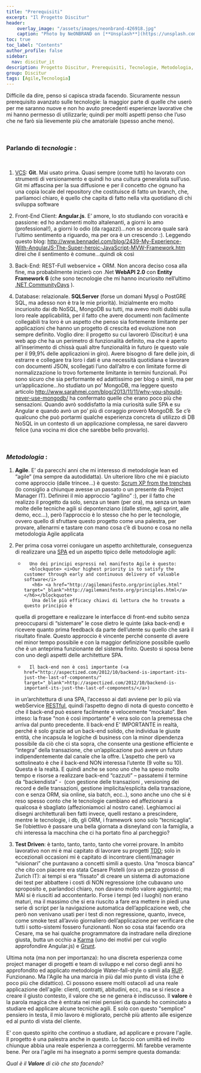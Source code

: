 ```yaml
---
title: "Prerequisiti"
excerpt: "Il Progetto Discitur"
header:
    overlay_image: "/assets/images/neonbrand-426918.jpg"
    caption: "Photo by NeONBRAND on [**Unsplash**](https://unsplash.com/photos/zFSo6bnZJTw)"
toc: true
toc_label: "Contents"
author_profile: false
sidebar:
  nav: discitur_it
description: Progetto Discitur, Prerequisiti, Tecnologie, Metodologia, Agile
group: Discitur
tags: [Agile,Tecnologia]
---
```


Difficile da dire, penso si capisca strada facendo. Sicuramente nessun
prerequisito avanzato sulle tecnologie: la maggior parte di quelle che userò
per me saranno nuove e non ho avuto precedenti esperienze lavorative che mi
hanno permesso di utilizzarle; quindi per molti aspetti penso che l’uso che ne
farò sia lievemente più che amatoriale (spesso anche meno). 

 

### Parlando di _tecnologie_ :
 

1.    <a href="http://en.wikipedia.org/wiki/Version_control_systems" target="_blank">VCS</a>: **Git**. Mai usato prima. Quasi sempre (come tutti) ho lavorato con strumenti di versionamento e quindi ho una cultura generalista sull’uso. Git mi affascina per la sua diffusione e per il concetto che ognuno ha una copia locale del repository che costituisce di fatto un branch, che, parliamoci chiaro, è quello che capita di fatto nella vita quotidiano di chi sviluppa software

2.    Front-End
Client: **Angular.js**. E’ amore, lo sto studiando con voracità e passione: ed ho
andamenti molto altalenanti, a giorni lo amo (professional!), a giorni lo odio
(da ragazzi)…non so ancora quale sarà l’ultimo sentimento a riguardo, ma per
ora è un crescendo :). Leggendo questo
blog: <a href="http://www.bennadel.com/blog/2439-My-Experience-With-AngularJS-The-Super-heroic-JavaScript-MVW-Framework.htm" target="_blank">http://www.bennadel.com/blog/2439-My-Experience-With-AngularJS-The-Super-heroic-JavaScript-MVW-Framework.htm</a> direi che il sentimento è comune...quindi ok così

3.    Back-End: REST-Full webservice + ORM. Non ancora deciso cosa alla
fine, ma probabilmente inizierò con .Net **WebAPI 2.0** con **Entity Framework 6** (che
sono tecnologie che mi hanno incuriosito nell’ultimo <a href="http://www.communitydays.it/events/communitydays2013-roma/" target="_blank">.NET CommunityDays</a> ).

4.    Database:
relazionale. **SQLServer** (forse un domani Mysql o PostGRE SQL, ma adesso non è
tra le mie priorità). Inizialmente ero molto incuriosito dai db NoSQL, MongoDB
su tutti, ma avevo molti dubbi sulla loro reale applicabilità, per il fatto che
avere documenti non facilmente collegabili tra loro è un aspetto che penso sia
fortemente limitante per applicazioni che hanno un progetto di crescita ed
evoluzione non sempre definito. Voglio dire: il progetto su cui lavorerò
(Discitur) è una web app che ha un perimetro di funzionalità definito, ma che è
aperto all’inserimento di chissà quali altre funzionalità in futuro (e questo
vale per il 99,9% delle applicazioni in giro). Avere bisogno di fare delle
join, di estrarre e collegare tra loro i dati è una necessità quotidiana e
lavorare con documenti JSON, scollegati l’uno dall’altro e con limitate forme
di normalizzazione lo trovo fortemente limitante in termini funzionali. Poi
sono sicuro che sia performante ed adattissimo per blog o simili, ma per
un’applicazione…ho studiato un po’ MongoDB, ma leggere questo articolo <a href="http://www.sarahmei.com/blog/2013/11/11/why-you-should-never-use-mongodb/" target="_blank">http://www.sarahmei.com/blog/2013/11/11/why-you-should-never-use-mongodb/</a> ha confermato quelle che erano poco più che
sensazioni. Quando avrò soddisfatto la mia curiosità sulle SPA e su Angular e
quando avrò un po’ più di coraggio proverò MongoDB. Se c’è qualcuno che può
portarmi qualche esperienza concreta di utilizzo di DB NoSQL in un contesto di
un applicazione complessa, ne sarei davvero felice (una vocina mi dice che
sarebbe bello provarlo).

 

### _Metodologia_ :

1.    **Agile**. E’ da parecchi
anni che mi interesso di metodologie lean ed “agile” (ma sempre da
autodidatta). Un ulteriore libro che mi è piaciuto come approccio (dalle
trincee…) è questo: <a href="http://www.infoq.com/minibooks/scrum-xp-from-the-trenches" target="_blank">Scrum XP from the trenches</a>
(lo consiglio a chiunque avesse un passato o un presente da Project Manager IT).
Definirei il mio approccio “agilino” :), per il fatto che realizzo il progetto da solo, senza un team (per ora),
ma senza un team molte delle tecniche agili si depontenziano (dalle stime, agli
sprint, alle demo, ecc…), però l’approccio è lo stesso che ho per le
tecnologie, ovvero quello di sfruttare questo progetto come una palestra, per
provare, allenarmi e tastare con mano cosa c’è di buono e cosa no nella
metodologia Agile applicata

2.    Per prima
cosa vorrei coniugare un aspetto architetturale, conseguenza di realizzare una <a href="http://en.wikipedia.org/wiki/Single_Page_Application" target="_blank">SPA</a> ed un aspetto tipico delle metodologie agili:

        -       Uno dei principi espressi nel manifesto Agile è questo:   
                <blockquote> <i>Our highest priority is to satisfy the customer through early and continuous delivery of valuable software</i>
                 <h6> <a href="http://agilemanifesto.org/principles.html" target="_blank">http://agilemanifesto.org/principles.html</a></h6></blockquote>
                 Una delle più efficacy chiavi di lettura che ho trovato a questo principio è 
        quella di progettare e realizzare le interfacce di front-end subito senza
        preoccuparsi di “sistemare” le cose dietro le quinte (aka back-end) e ricevere
        quanto prima feedback da parte dell’utente su quello che sarà il risultato
        finale. Questo approccio è vincente perché consente di avere nel minor tempo
        possibile e con la maggior definizione possibile quello che è un anteprima
        funzionante del sistema finito. Questo si sposa bene con uno degli aspetti
        delle architetture SPA.

        -       Il back-end non è così importante (<a href="http://aspectized.com/2012/10/backend-is-important-its-just-the-last-of-components/" target="_blank">http://aspectized.com/2012/10/backend-is-important-its-just-the-last-of-components/</a>)
        in un’architettura di una SPA, l’accesso ai dati avviene per lo più via
        webService <a href="http://en.wikipedia.org/wiki/Restful" target="_blank">RESTful</a>, quindi l’aspetto degno di nota di questo concetto è che il
        back-end può essere facilmente e velocemente “mockato”. Ben inteso: la frase
        “non è così importante” è vera solo con la premessa che arriva dal punto
        precedente. Il back-end E’ IMPORTANTE in realtà, perché è solo grazie ad un
        back-end solido, che individua le giuste entità, che incapsula le logiche di
        business con la minor dipendenza possibile da ciò che ci sta sopra, che
        consente una gestione efficiente e “integra” della transazione, che
        un’applicazione può avere un futuro indipendentemente dal canale che la offre.
        L’aspetto che però va sottolineato è che il back-end NON interessa l’utente (9 volte su 10). 
        Questa è la realtà. E quindi anche se sono uno che ha speso molto
        tempo e risorse a realizzare back-end “cazzuti” – passatemi il termine da
        “backendista” -  (con gestione delle
        transazioni , versioning dei record e delle transazioni, gestione
        implicita/esplicita della transazione, con e senza ORM, sia online, sia batch,
        ecc..), sono anche uno che si è reso spesso conto che le tecnologie cambiano ed
        affezionarsi a qualcosa è sbagliato (affezioniamoci al nostro cane). Leghiamoci
        ai disegni architetturali ben fatti invece, quelli restano a prescindere,
        mentre le tecnologie, i db, gli ORM, i framework sono solo “tecnicaglia”. Se
        l’obiettivo è passare una bella giornata a disneyland con la famiglia, a chi
        interessa la macchina che ci ha portato fino al parcheggio?


3.    **Test Driven**: è tanto, tanto, tanto, tanto che vorrei provare. In ambito lavorativo non mi è
mai capitato di lavorare su progetti <a href="http://en.wikipedia.org/wiki/Test_Driven_Development" target="_blank">TDD</a>; solo in eccezionali occasioni mi è
capitato di incontrare clienti/manager “visionari” che puntavano a concetti
simili a questo. Una “mosca bianca” che cito con piacere era stata Cesare
Pistelli (ora un pezzo grosso di Zurich IT): ai tempi si era “fissato” di
creare un sistema di automazione dei test per abbattere i costi di NON
regressione (che cubavano uno sproposito e, parlandoci chiaro, non davano molto
valore aggiunto); ma MAI si è riusciti ad accontentarlo. Forse i tempi (ed i
luoghi) non erano maturi, ma il massimo che si era riuscito a fare era mettere
in piedi una serie di script per la navigazione automatica dell’applicazione
web, che però non venivano usati per i test di non regressione, quanto, invece,
come smoke test all’avvio giornaliero dell’applicazione per verificare che
tutti i sotto-sistemi fossero funzionanti. Non so cosa stai facendo ora Cesare,
ma se hai qualche programmatore da instradare nella direzione giusta, butta un
occhio a <a href="http://karma-runner.github.io/0.10/index.html" target="_blank">Karma</a>
(uno dei motivi per cui voglio approfondire Angular.js) e <a href="http://gruntjs.com/" target="_blank">Grunt</a>.

Ultima nota (ma non per importanza): ho una discreta esperienza come project manager
di progetti e team di sviluppo e nel corso degli anni ho approfondito ed applicato
metodologie Water-fall-style o simili alla <a href="http://en.wikipedia.org/wiki/IBM_Rational_Unified_Process" target="_blank">RUP</a>.
Funzionano. Ma l'Agile ha una marcia in più dal mio punto di vista (che è poco più che didattico). 
Ci possono essere molti ostacoli ad una reale 
applicazione dell'agile: clienti, contratti, abitudini, ecc., ma se si riesce 
a creare il giusto contesto, il valore che se ne genera è indiscusso. Il **valore** è la
parola magica che è entrata nei miei pensieri da quando ho cominciato a studiare ed applicare
alcune tecniche agili. E solo con questo "semplice" pensiero in testa, il mio lavoro è migliorato, perchè più attento
alle esigenze ed al punto di vista del cliente.

E' con questo spirito che continuo a studiare, ad applicare e provare l'agile. Il progetto
è una palestra anche in questo. Lo faccio con umiltà ed invito chiunque abbia una reale
esperienza a correggermi. Mi farebbe veramente bene. Per ora l'agile mi ha insegnato
a pormi sempre questa domanda: 

_Qual è il **Valore** di ciò che sto facendo?_